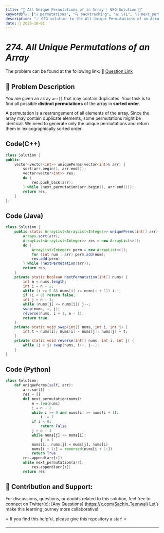 ```yaml
---
title: "🔄 All Unique Permutations of an Array | GFG Solution 🎯"
keywords🏷️: ["🔄 permutations", "🔍 backtracking", "📊 STL", "🎯 next_permutation", "📘 GFG", "🏁 competitive programming", "📚 DSA"]
description: "✅ GFG solution to the All Unique Permutations of an Array problem: generate all distinct permutations of an array that may contain duplicates using efficient algorithms. 🚀"
date: 📅 2025-10-01
---
```


# *274. All Unique Permutations of an Array*

The problem can be found at the following link: 🔗 [Question Link](https://www.geeksforgeeks.org/problems/all-unique-permutations-of-an-array/1)

## **🧩 Problem Description**

You are given an array `arr[]` that may contain duplicates. Your task is to find all possible **distinct permutations** of the array in **sorted order**.

A permutation is a rearrangement of all elements of the array. Since the array may contain duplicate elements, some permutations might be identical. We need to generate only the unique permutations and return them in lexicographically sorted order.


## Code(C++)
```cpp
class Solution {
public:
    vector<vector<int>> uniquePerms(vector<int>& arr) {
        sort(arr.begin(), arr.end());
        vector<vector<int>> res;
        do {
            res.push_back(arr);
        } while (next_permutation(arr.begin(), arr.end()));
        return res;
    }
};
```

## Code (Java)

```java
class Solution {
    public static ArrayList<ArrayList<Integer>> uniquePerms(int[] arr) {
        Arrays.sort(arr);
        ArrayList<ArrayList<Integer>> res = new ArrayList<>();
        do {
            ArrayList<Integer> perm = new ArrayList<>();
            for (int num : arr) perm.add(num);
            res.add(perm);
        } while (nextPermutation(arr));
        return res;
    }
    private static boolean nextPermutation(int[] nums) {
        int n = nums.length;
        int i = n - 2;
        while (i >= 0 && nums[i] >= nums[i + 1]) i--;
        if (i < 0) return false;
        int j = n - 1;
        while (nums[j] <= nums[i]) j--;
        swap(nums, i, j);
        reverse(nums, i + 1, n - 1);
        return true;
    }
    private static void swap(int[] nums, int i, int j) {
        int t = nums[i]; nums[i] = nums[j]; nums[j] = t;
    }
    private static void reverse(int[] nums, int i, int j) {
        while (i < j) swap(nums, i++, j--);
    }
}
```

## Code (Python)

```python
class Solution:
    def uniquePerms(self, arr):
        arr.sort()
        res = []
        def next_permutation(nums):
            n = len(nums)
            i = n - 2
            while i >= 0 and nums[i] >= nums[i + 1]:
                i -= 1
            if i < 0:
                return False
            j = n - 1
            while nums[j] <= nums[i]:
                j -= 1
            nums[i], nums[j] = nums[j], nums[i]
            nums[i + 1:] = reversed(nums[i + 1:])
            return True
        res.append(arr[:])
        while next_permutation(arr):
            res.append(arr[:])
        return res
```



## 🎯 **Contribution and Support:**

For discussions, questions, or doubts related to this solution, feel free to connect on Twitter(x): [Any Questions] (https://x.com/Sachin_Teenwal) Let’s make this learning journey more collaborative!

⭐ If you find this helpful, please give this repository a star! ⭐

---
